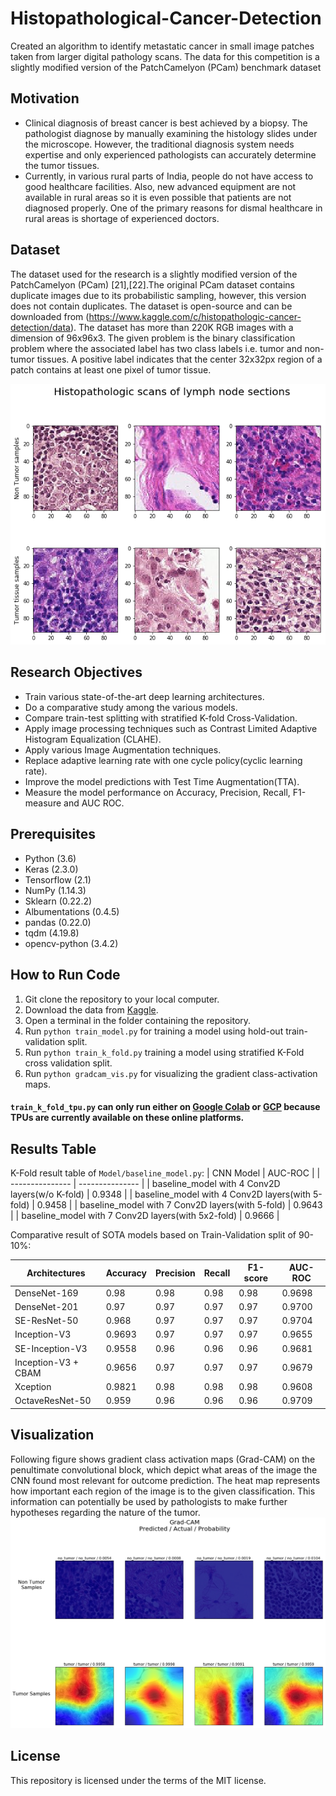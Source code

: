 # Histopathological-Cancer-Detection
Created an algorithm to identify metastatic cancer in small image patches taken from larger digital pathology scans. The data for this competition is a slightly modified version of the PatchCamelyon (PCam) benchmark dataset

## Motivation

* Clinical diagnosis of breast cancer is best achieved by a biopsy. The pathologist diagnose by manually examining the histology slides under the microscope. However, the traditional diagnosis system needs expertise and only experienced pathologists can accurately determine the tumor tissues.
* Currently, in various rural parts of India, people do not have access to good healthcare facilities. Also, new advanced equipment are not available in rural areas so it is even possible that patients are not diagnosed properly. One of the primary reasons for dismal healthcare in rural areas is shortage of experienced doctors.

## Dataset

The dataset used for the research is a slightly modified    version    of    the    PatchCamelyon    (PCam)    [21],[22].The original PCam dataset contains duplicate images due to its probabilistic sampling, however, this   version   does   not   contain   duplicates.   The   dataset is open-source and can be downloaded from (<https://www.kaggle.com/c/histopathologic-cancer-detection/data>).   The   dataset   has   more   than   220K   RGB images  with  a  dimension  of  96x96x3.  The  given  problem  is  the  binary  classification  problem  where  the  associated label has two class labels i.e. tumor and non-tumor tissues. A  positive  label  indicates  that  the  center  32x32px  region  of a  patch  contains  at  least  one  pixel  of  tumor  tissue.

<img src="images/download (2).png" >

## Research Objectives

* Train various state-of-the-art deep learning architectures.
* Do a comparative study among the various models.
* Compare train-test splitting with stratified K-fold Cross-Validation.
* Apply image processing techniques such as Contrast Limited Adaptive Histogram Equalization (CLAHE).
* Apply various Image Augmentation techniques.
* Replace adaptive learning rate with one cycle policy(cyclic learning rate).
* Improve the model predictions with Test Time Augmentation(TTA).
* Measure the model performance on Accuracy, Precision, Recall, F1-measure and AUC ROC.

## Prerequisites

* Python (3.6)
* Keras (2.3.0)
* Tensorflow (2.1)
* NumPy (1.14.3)
* Sklearn (0.22.2)
* Albumentations (0.4.5)
* pandas (0.22.0)
* tqdm (4.19.8)
* opencv-python (3.4.2)


## How to Run Code

1. Git clone the repository to your local computer.
1. Download the data from [Kaggle](https://www.kaggle.com/c/histopathologic-cancer-detection/data).
1. Open a terminal in the folder containing the repository.
1. Run `python train_model.py` for training a model using hold-out train-validation split.
1. Run `python train_k_fold.py` training a model using stratified K-Fold cross validation split.
1. Run `python gradcam_vis.py` for visualizing the gradient class-activation maps.

#### `train_k_fold_tpu.py` can only run either on [Google Colab](https://colab.research.google.com/) or [GCP](https://console.cloud.google.com/) because TPUs are currently available on these online platforms.

## Results Table
K-Fold result table of ```Model/baseline_model.py```:
| CNN Model | AUC-ROC |
| --------------- | --------------- |
| baseline_model with 4 Conv2D layers(w/o K-fold) | 0.9348 |
| baseline_model with 4 Conv2D layers(with 5-fold) | 0.9458 |
| baseline_model with 7 Conv2D layers(with 5-fold) | 0.9643 |
| baseline_model with 7 Conv2D layers(with 5x2-fold) | 0.9666 |

Comparative result of SOTA models based on Train-Validation split of 90-10\%:

| Architectures | Accuracy | Precision | Recall | F1-score | AUC-ROC |
| ----- | ----------- | ------------ | -------------- | --------------- | --------------- |
| DenseNet-169 | 0.98 | 0.98 | 0.98 | 0.98 | 0.9698 |
| DenseNet-201 | 0.97 | 0.97 | 0.97 | 0.97 | 0.9700 |
| SE-ResNet-50 | 0.968 | 0.97 | 0.97 | 0.97 | 0.9704 |
| Inception-V3 | 0.9693 | 0.97 | 0.97 | 0.97 | 0.9655 |
| SE-Inception-V3 | 0.9558 | 0.96 | 0.96 | 0.96 | 0.9681 |
| Inception-V3 + CBAM | 0.9656 | 0.97 | 0.97 | 0.97 | 0.9679 |
| Xception | 0.9821 | 0.98 | 0.98 | 0.98 | 0.9608 |
| OctaveResNet-50 | 0.959 | 0.96 | 0.96 | 0.96 | 0.9709 |

## Visualization

Following figure shows gradient class activation maps (Grad-CAM) on the penultimate convolutional block, which depict what areas of the image the CNN found most relevant for outcome
prediction. The heat map represents how important each region of the image is to the given classification. This
information can potentially be used by pathologists to make further hypotheses regarding the nature of the tumor.
<img src="images/grad_cam.png" >

## License

This repository is licensed under the terms of the MIT license.

